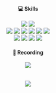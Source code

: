 <h4 align="center"> 💻 Skills </h4> 

<p align="center">
  <img src="https://img.shields.io/badge/java-%23ED8B00.svg?style=for-the-badge&logo=openjdk&logoColor=white" />
  <img src="https://img.shields.io/badge/Python-3776AB?style=for-the-badge&logo=python&logoColor=white" />
  <br />
  <img src="https://img.shields.io/badge/Spring-6DB33F?style=for-the-badge&logo=spring&logoColor=white" />
  <img src="https://img.shields.io/badge/docker-%230db7ed.svg?style=for-the-badge&logo=docker&logoColor=white"/>
  <img src="https://img.shields.io/badge/AWS-%23FF9900.svg?style=for-the-badge&logo=amazon-aws&logoColor=white"/>
  <img src="https://img.shields.io/badge/terraform-%235835CC.svg?style=for-the-badge&logo=terraform&logoColor=white"/>
  <img src="https://img.shields.io/badge/github%20actions-%232671E5.svg?style=for-the-badge&logo=githubactions&logoColor=white"/>
  <img src="https://img.shields.io/badge/MySQL-00000F?style=for-the-badge&logo=mysql&logoColor=white" />
  <br />
  <img src="https://img.shields.io/badge/HTML-239120?style=for-the-badge&logo=html5&logoColor=white" />
  <img src="https://img.shields.io/badge/CSS-239120?&style=for-the-badge&logo=css3&logoColor=white" />
  <img src ="https://img.shields.io/badge/-RaspberryPi-C51A4A?style=for-the-badge&logo=Raspberry-Pi" />
  <img src="https://img.shields.io/badge/linux-FCC624?style=for-the-badge&logo=linux&logoColor=black" />
</p>

<h4 align="center"> 📝 Recording </h4>
<div align="center">
  <a href="https://chinkl.tistory.com">
    <img src="https://img.shields.io/badge/TISTORY-000000?style=flat-square&logo=Tistory&logoColor=white"/>
  </a>
</div>
<br/>
<br/>

<div align="center">
  <a href="https://solved.ac/chinkl">
    <img src="http://mazassumnida.wtf/api/v2/generate_badge?boj=chinkl" />
  </a>
</div>
<br/>
